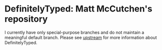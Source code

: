 # DefinitelyTyped: Matt McCutchen's repository

I currently have only special-purpose branches and do not maintain a meaningful
default branch.  Please see
[upstream](https://github.com/DefinitelyTyped/DefinitelyTyped/) for more
information about DefinitelyTyped.
